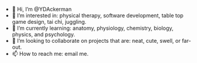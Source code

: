 - 👋 Hi, I’m @YDAckerman
- 👀 I’m interested in: physical therapy, software development, table top game design, tai chi, juggling.
- 🌱 I’m currently learning: anatomy, physiology, chemistry, biology, physics, and psychology.  
- 💞️ I’m looking to collaborate on projects that are: neat, cute, swell, or far-out.
- 📫 How to reach me: email me.

<!---
YDAckerman/YDAckerman is a ✨ special ✨ repository because its `README.md` (this file) appears on your GitHub profile.
You can click the Preview link to take a look at your changes.
--->
